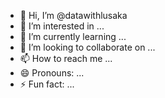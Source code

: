 - 👋 Hi, I’m @datawithlusaka
- 👀 I’m interested in ...
- 🌱 I’m currently learning ...
- 💞️ I’m looking to collaborate on ...
- 📫 How to reach me ...
- 😄 Pronouns: ...
- ⚡ Fun fact: ...

<!---
datawithlusaka/datawithlusaka is a ✨ special ✨ repository because its `README.md` (this file) appears on your GitHub profile.
You can click the Preview link to take a look at your changes.
--->
